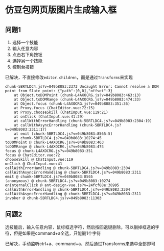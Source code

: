 # 仿豆包网页版图片生成输入框

## 问题1

1. 选择一个技能
2. 输入任意内容
3. 点击右下角按钮
4. 选择另一个技能
5. 控制台报错

已解决，不直接修改`editor.children`，而是通过`Transforms`来实现

```
chunk-5BRTLDC4.js?v=049b8083:2373 Uncaught Error: Cannot resolve a DOM point from Slate point: {"path":[0,0],"offset":3}
    at Object.toDOMPoint (chunk-L4AXOCRG.js?v=049b8083:463:13)
    at Object.toDOMRange (chunk-L4AXOCRG.js?v=049b8083:474:33)
    at Object.focus (chunk-L4AXOCRG.js?v=049b8083:351:36)
    at Proxy.focus (ChatEditor.vue:72:15)
    at Proxy.chooseSkill (ChatInput.vue:119:21)
    at onClick (ChatInput.vue:41:29)
    at callWithErrorHandling (chunk-5BRTLDC4.js?v=049b8083:2304:19)
    at callWithAsyncErrorHandling (chunk-5BRTLDC4.js?v=049b8083:2311:17)
    at emit (chunk-5BRTLDC4.js?v=049b8083:8565:5)
    at chunk-5BRTLDC4.js?v=049b8083:10274:45
toDOMPoint @ chunk-L4AXOCRG.js?v=049b8083:463
toDOMRange @ chunk-L4AXOCRG.js?v=049b8083:474
focus @ chunk-L4AXOCRG.js?v=049b8083:351
focus @ ChatEditor.vue:72
chooseSkill @ ChatInput.vue:119
onClick @ ChatInput.vue:41
callWithErrorHandling @ chunk-5BRTLDC4.js?v=049b8083:2304
callWithAsyncErrorHandling @ chunk-5BRTLDC4.js?v=049b8083:2311
emit @ chunk-5BRTLDC4.js?v=049b8083:8565
(anonymous) @ chunk-5BRTLDC4.js?v=049b8083:10274
onInternalClick @ ant-design-vue.js?v=24fcf88e:30995
callWithErrorHandling @ chunk-5BRTLDC4.js?v=049b8083:2304
callWithAsyncErrorHandling @ chunk-5BRTLDC4.js?v=049b8083:2311
invoker @ chunk-5BRTLDC4.js?v=049b8083:11303
```

## 问题2

选技能后，输入任意内容，鼠标框选字符，然后按回退键删除，可以删掉框选的字符，但是如果是command+a全选，只能删1个字符

已解决，手动监听ctrl+a、command+a，然后通过Transforms来选中全部即可